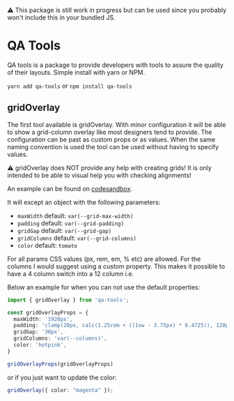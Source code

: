 ⚠️ This package is still work in progress but can be used since you probably won't include this in your bundled JS.

# QA Tools

QA tools is a package to provide developers with tools to assure the quality of their layouts. Simple install with yarn or NPM.

`yarn add qa-tools` or `npm install qa-tools`

##  gridOverlay

The first tool available is gridOverlay. With minor configuration it will be able to show a grid-column overlay like most designers tend to provide. The configuration can be past as custom props or as values. When the same naming convention is used the tool can be used without having to specify values.

⚠️ gridOverlay does NOT provide any help with creating grids! It is only intended to be able to visual help you with checking alignments!

An example can be found on [codesandbox]('https://codesandbox.io/s/gridoverlay-example-73jo3' "Example of gridOverlay on codesandbox").


It will except an object with the following parameters:
* `maxWidth` default: `var(--grid-max-width)`
* `padding` default: `var(--grid-padding)`
* `gridGap` default: `var(--grid-gap)`
* `gridColumns` default: `var(--grid-columns)`
* `color` default: `tomato`

For all params CSS values (px, rem, em, % etc) are allowed. For the columns I would suggest using a custom property. This makes it possible to have a 4 column switch into a 12 column i.e.

Below an example for when you can not use the default properties:

```ts
import { gridOverlay } from 'qa-tools';

const gridOverlayProps = {
  maxWidth: '1920px',
  padding: 'clamp(20px, calc(1.25rem + ((1vw - 3.75px) * 6.4725)), 120px);',
  gridGap: '30px',
  gridColumns: 'var(--columns)',
  color: 'hotpink',
}

gridOverlayProps(gridOverlayProps)
```
 or if you just want to update the color:
 
```ts
gridOverlay({ color: "magenta" });
```
